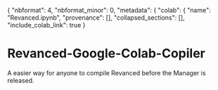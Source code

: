 {
  "nbformat": 4,
  "nbformat_minor": 0,
  "metadata": {
    "colab": {
      "name": "Revanced.ipynb",
      "provenance": [],
      "collapsed_sections": [],
      "include_colab_link": true
    }

# Revanced-Google-Colab-Copiler
A easier way for anyone to compile Revanced before the Manager is released.

